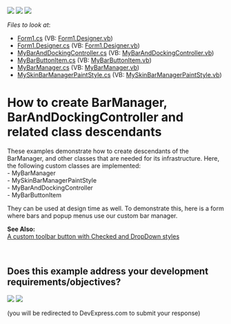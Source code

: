 <!-- default badges list -->
[![](https://img.shields.io/badge/Open_in_DevExpress_Support_Center-FF7200?style=flat-square&logo=DevExpress&logoColor=white)](https://supportcenter.devexpress.com/ticket/details/E1572)
[![](https://img.shields.io/badge/📖_How_to_use_DevExpress_Examples-e9f6fc?style=flat-square)](https://docs.devexpress.com/GeneralInformation/403183)
[![](https://img.shields.io/badge/💬_Leave_Feedback-feecdd?style=flat-square)](#does-this-example-address-your-development-requirementsobjectives)
<!-- default badges end -->
<!-- default file list -->
*Files to look at*:

* [Form1.cs](./CS/Form1.cs) (VB: [Form1.Designer.vb](./VB/Form1.Designer.vb))
* [Form1.Designer.cs](./CS/Form1.Designer.cs) (VB: [Form1.Designer.vb](./VB/Form1.Designer.vb))
* [MyBarAndDockingController.cs](./CS/MyBarManager/MyBarAndDockingController.cs) (VB: [MyBarAndDockingController.vb](./VB/MyBarManager/MyBarAndDockingController.vb))
* [MyBarButtonItem.cs](./CS/MyBarManager/MyBarButtonItem.cs) (VB: [MyBarButtonItem.vb](./VB/MyBarManager/MyBarButtonItem.vb))
* [MyBarManager.cs](./CS/MyBarManager/MyBarManager.cs) (VB: [MyBarManager.vb](./VB/MyBarManager/MyBarManager.vb))
* [MySkinBarManagerPaintStyle.cs](./CS/MyBarManager/MySkinBarManagerPaintStyle.cs) (VB: [MySkinBarManagerPaintStyle.vb](./VB/MyBarManager/MySkinBarManagerPaintStyle.vb))
<!-- default file list end -->
# How to create BarManager, BarAndDockingController and related class descendants


<p>These examples demonstrate how to create descendants of the BarManager, and other classes that are needed for its infrastructure. Here, the following custom classes are implemented:<br />
- MyBarManager<br />
- MySkinBarManagerPaintStyle<br />
- MyBarAndDockingController<br />
- MyBarButtonItem</p><p>They can be used at design time as well. To demonstrate this, here is a form where bars and popup menus use our custom bar manager.</p><p><strong>See Also:</strong><br />
<a href="https://www.devexpress.com/Support/Center/p/E2266">A custom toolbar button with Checked and DropDown styles</a></p>

<br/>


<!-- feedback -->
## Does this example address your development requirements/objectives?

[<img src="https://www.devexpress.com/support/examples/i/yes-button.svg"/>](https://www.devexpress.com/support/examples/survey.xml?utm_source=github&utm_campaign=winforms-create-custom-barmanager-baranddockingcontroller&~~~was_helpful=yes) [<img src="https://www.devexpress.com/support/examples/i/no-button.svg"/>](https://www.devexpress.com/support/examples/survey.xml?utm_source=github&utm_campaign=winforms-create-custom-barmanager-baranddockingcontroller&~~~was_helpful=no)

(you will be redirected to DevExpress.com to submit your response)
<!-- feedback end -->
